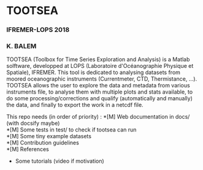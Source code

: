 # TOOTSEA
### IFREMER-LOPS 2018
### K. BALEM  

TOOTSEA (Toolbox for Time Series Exploration and Analysis) is a Matlab solftware, developped at LOPS (Laboratoire d'Océanographie Physique et Spatiale), IFREMER. This tool is dedicated to analysing datasets from moored oceanographic instruments (Currentmeter, CTD, Thermistance, ...). TOOTSEA allows the user to explore the data and metadata from various instruments file, to analyse them with multiple plots and stats available, to do some processing/corrections and qualify (automatically and manually) the data, and finally to export the work in a netcdf file.

This repo needs (in order of priority) :
*[M] Web documentation in docs/ (with docsify maybe)  
*[M] Some tests in test/ to check if tootsea can run  
*[M] Some tiny example datasets  
*[M] Contribution guidelines  
*[M] References  
* Some tutorials (video if motivation)  
